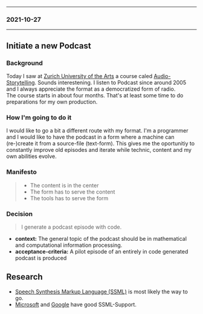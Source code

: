 <grid columns="6">

<item>

---

</item>

<item>

### 2021-10-27

</item>

<item span="4">

---

</item>

</grid>

## Initiate a new Podcast

### Background

Today I saw at [Zurich University of the Arts](https://www.zhdk.ch/) a course caled [Audio-Storytelling](https://web.archive.org/web/20211030221111/https://www.zhdk.ch/weiterbildung/sws/audio-storytelling-8014). Sounds interestening. I listen to Podcast since around 2005 and I always appreciate the format as a democratized form of radio.  
The course starts in about four months. That's at least some time to do preparations for my own production.

### How I'm going to do it

I would like to go a bit a different route with my format. I'm a programmer and I would like to have the podcast in a form where a machine can (re-)create it from a source-file (text-form). This gives me the oportunitiy to constantly improve old episodes and iterate while technic, content and my own abilities evolve.

### Manifesto

> - The content is in the center
> - The form has to serve the content
> - The tools has to serve the form

### Decision

> I generate a podcast episode with code.

- **context:** The general topic of the podcast should be in mathematical and computational information processing.
- **acceptance-criteria:** A pilot episode of an entirely in code generated podcast is produced

## Research

- [Speech Synthesis Markup Language (SSML)](https://www.w3.org/TR/speech-synthesis/) is most likely the way to go.
- [Microsoft](https://web.archive.org/web/20210909031857/https://docs.microsoft.com/en-us/azure/cognitive-services/speech-service/speech-synthesis-markup?tabs=csharp) and [Google](https://web.archive.org/web/20211029094029/https://cloud.google.com/text-to-speech/docs/ssml) have good SSML-Support.
